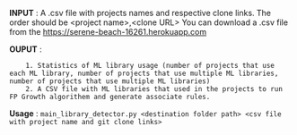 **INPUT** : A .csv file with projects names and respective clone links. The order should be \<project name\>,\<clone URL\>
You can download a .csv file from the https://serene-beach-16261.herokuapp.com 
  
**OUPUT** : 
        
        1. Statistics of ML library usage (number of projects that use each ML library, number of projects that use multiple ML libraries, number of projects that use multiple ML libraries) 
        2. A CSV file with ML libraries that used in the projects to run FP Growth algorithem and generate associate rules.

**Usage** : `main_library_detector.py <destination folder path> <csv file with project name and git clone links>`
